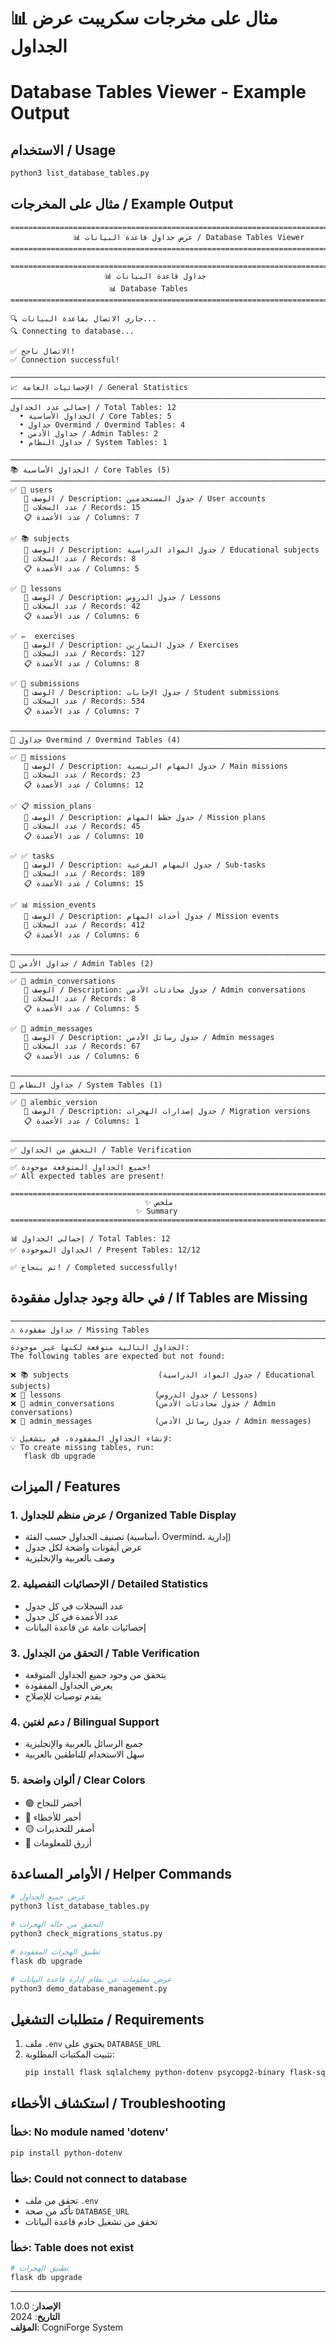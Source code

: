 # 📊 مثال على مخرجات سكريبت عرض الجداول
# Database Tables Viewer - Example Output

## الاستخدام / Usage

```bash
python3 list_database_tables.py
```

## مثال على المخرجات / Example Output

```
================================================================================
              📊 عرض جداول قاعدة البيانات / Database Tables Viewer              
================================================================================

================================================================================
                     📊 جداول قاعدة البيانات
                      📊 Database Tables
================================================================================

🔍 جاري الاتصال بقاعدة البيانات...
🔍 Connecting to database...

✅ الاتصال ناجح!
✅ Connection successful!

────────────────────────────────────────────────────────────────────────────────
📈 الإحصائيات العامة / General Statistics
────────────────────────────────────────────────────────────────────────────────
إجمالي عدد الجداول / Total Tables: 12
  • الجداول الأساسية / Core Tables: 5
  • جداول Overmind / Overmind Tables: 4
  • جداول الأدمن / Admin Tables: 2
  • جداول النظام / System Tables: 1

────────────────────────────────────────────────────────────────────────────────
📚 الجداول الأساسية / Core Tables (5)
────────────────────────────────────────────────────────────────────────────────
✅ 👤 users                      
   📝 الوصف / Description: جدول المستخدمين / User accounts
   🔢 عدد السجلات / Records: 15
   📋 عدد الأعمدة / Columns: 7

✅ 📚 subjects                   
   📝 الوصف / Description: جدول المواد الدراسية / Educational subjects
   🔢 عدد السجلات / Records: 8
   📋 عدد الأعمدة / Columns: 5

✅ 📖 lessons                    
   📝 الوصف / Description: جدول الدروس / Lessons
   🔢 عدد السجلات / Records: 42
   📋 عدد الأعمدة / Columns: 6

✅ ✏️  exercises                  
   📝 الوصف / Description: جدول التمارين / Exercises
   🔢 عدد السجلات / Records: 127
   📋 عدد الأعمدة / Columns: 8

✅ 📝 submissions                
   📝 الوصف / Description: جدول الإجابات / Student submissions
   🔢 عدد السجلات / Records: 534
   📋 عدد الأعمدة / Columns: 7

────────────────────────────────────────────────────────────────────────────────
🎯 جداول Overmind / Overmind Tables (4)
────────────────────────────────────────────────────────────────────────────────
✅ 🎯 missions                   
   📝 الوصف / Description: جدول المهام الرئيسية / Main missions
   🔢 عدد السجلات / Records: 23
   📋 عدد الأعمدة / Columns: 12

✅ 📋 mission_plans              
   📝 الوصف / Description: جدول خطط المهام / Mission plans
   🔢 عدد السجلات / Records: 45
   📋 عدد الأعمدة / Columns: 10

✅ ✅ tasks                       
   📝 الوصف / Description: جدول المهام الفرعية / Sub-tasks
   🔢 عدد السجلات / Records: 189
   📋 عدد الأعمدة / Columns: 15

✅ 📊 mission_events             
   📝 الوصف / Description: جدول أحداث المهام / Mission events
   🔢 عدد السجلات / Records: 412
   📋 عدد الأعمدة / Columns: 6

────────────────────────────────────────────────────────────────────────────────
💬 جداول الأدمن / Admin Tables (2)
────────────────────────────────────────────────────────────────────────────────
✅ 💬 admin_conversations        
   📝 الوصف / Description: جدول محادثات الأدمن / Admin conversations
   🔢 عدد السجلات / Records: 8
   📋 عدد الأعمدة / Columns: 5

✅ 💌 admin_messages             
   📝 الوصف / Description: جدول رسائل الأدمن / Admin messages
   🔢 عدد السجلات / Records: 67
   📋 عدد الأعمدة / Columns: 6

────────────────────────────────────────────────────────────────────────────────
🔧 جداول النظام / System Tables (1)
────────────────────────────────────────────────────────────────────────────────
✅ 🔄 alembic_version            
   📝 الوصف / Description: جدول إصدارات الهجرات / Migration versions
   📋 عدد الأعمدة / Columns: 1

────────────────────────────────────────────────────────────────────────────────
✅ التحقق من الجداول / Table Verification
────────────────────────────────────────────────────────────────────────────────
✅ جميع الجداول المتوقعة موجودة!
✅ All expected tables are present!

================================================================================
                              ✨ ملخص
                            ✨ Summary
================================================================================

📊 إجمالي الجداول / Total Tables: 12
✅ الجداول الموجودة / Present Tables: 12/12

✅ تم بنجاح! / Completed successfully!
```

## في حالة وجود جداول مفقودة / If Tables are Missing

```
────────────────────────────────────────────────────────────────────────────────
⚠️ جداول مفقودة / Missing Tables
────────────────────────────────────────────────────────────────────────────────
الجداول التالية متوقعة لكنها غير موجودة:
The following tables are expected but not found:

❌ 📚 subjects                    (جدول المواد الدراسية / Educational subjects)
❌ 📖 lessons                     (جدول الدروس / Lessons)
❌ 💬 admin_conversations         (جدول محادثات الأدمن / Admin conversations)
❌ 💌 admin_messages              (جدول رسائل الأدمن / Admin messages)

💡 لإنشاء الجداول المفقودة، قم بتشغيل:
💡 To create missing tables, run:
   flask db upgrade
```

## الميزات / Features

### 1. عرض منظم للجداول / Organized Table Display
- تصنيف الجداول حسب الفئة (أساسية، Overmind، إدارية)
- عرض أيقونات واضحة لكل جدول
- وصف بالعربية والإنجليزية

### 2. الإحصائيات التفصيلية / Detailed Statistics
- عدد السجلات في كل جدول
- عدد الأعمدة في كل جدول
- إحصائيات عامة عن قاعدة البيانات

### 3. التحقق من الجداول / Table Verification
- يتحقق من وجود جميع الجداول المتوقعة
- يعرض الجداول المفقودة
- يقدم توصيات للإصلاح

### 4. دعم لغتين / Bilingual Support
- جميع الرسائل بالعربية والإنجليزية
- سهل الاستخدام للناطقين بالعربية

### 5. ألوان واضحة / Clear Colors
- 🟢 أخضر للنجاح
- 🔴 أحمر للأخطاء
- 🟡 أصفر للتحذيرات
- 🔵 أزرق للمعلومات

## الأوامر المساعدة / Helper Commands

```bash
# عرض جميع الجداول
python3 list_database_tables.py

# التحقق من حالة الهجرات
python3 check_migrations_status.py

# تطبيق الهجرات المفقودة
flask db upgrade

# عرض معلومات عن نظام إدارة قاعدة البيانات
python3 demo_database_management.py
```

## متطلبات التشغيل / Requirements

1. ملف `.env` يحتوي على `DATABASE_URL`
2. تثبيت المكتبات المطلوبة:
   ```bash
   pip install flask sqlalchemy python-dotenv psycopg2-binary flask-sqlalchemy
   ```

## استكشاف الأخطاء / Troubleshooting

### خطأ: No module named 'dotenv'
```bash
pip install python-dotenv
```

### خطأ: Could not connect to database
- تحقق من ملف `.env`
- تأكد من صحة `DATABASE_URL`
- تحقق من تشغيل خادم قاعدة البيانات

### خطأ: Table does not exist
```bash
# تطبيق الهجرات
flask db upgrade
```

---

**الإصدار**: 1.0.0  
**التاريخ**: 2024  
**المؤلف**: CogniForge System
